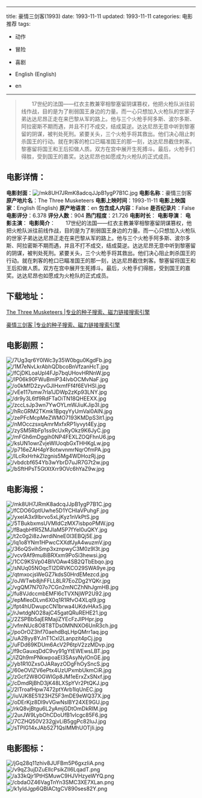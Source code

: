 
---
title: 豪情三剑客(1993)
date: 1993-11-11
updated: 1993-11-11
categories: 电影推荐
tags:
- 动作
- 冒险
- 喜剧

- English (English)
- en
---


> 　　17世纪的法国——红衣主教兼宰相黎塞留阴谋篡权，他把火枪队派往前线作战，目的是为了削弱国王身边的力量。而一心只想加入火枪队的世家子弟达达尼昂正走在来巴黎从军的路上。他与三个火枪手阿多斯、波尔多斯、阿拉密斯不期而遇，并且不打不成交，结成莫逆。达达尼昂无意中听到黎塞留的阴谋，被判处死刑。紧要关头，三个火枪手将其救出。他们决心阻止刺杀国王的行动。就在刺客的枪口已瞄准国王的那一刻，达达尼昂截住刺客。黎塞留将国王和王后扣做人质。双方在宫中展开生死搏斗。最后，火枪手们得胜，受到国王的嘉奖。达达尼昂也如愿成为火枪队的正式成员。

## **电影详情**：

**电影封面**：<img src="https://image.tmdb.org/t/p/w200/mk8UH7JRmK8adcqJJpB1ygP7B1C.jpg" alt="/mk8UH7JRmK8adcqJJpB1ygP7B1C.jpg" title="/mk8UH7JRmK8adcqJJpB1ygP7B1C.jpg">
**电影名称**：豪情三剑客
**原产地片名**：The Three Musketeers
**电影上映时间**：1993-11-11
**电影上映国家**：English (English)
**原产地语言**：en
**包含成人内容**：False
**是否纪录片**：False
**电影评分**：6.378
**评分人数**：904
**热门程度**：21.726
**电影时长**：
**电影导演**：
**电影主演**：
**电影简介**：　　17世纪的法国——红衣主教兼宰相黎塞留阴谋篡权，他把火枪队派往前线作战，目的是为了削弱国王身边的力量。而一心只想加入火枪队的世家子弟达达尼昂正走在来巴黎从军的路上。他与三个火枪手阿多斯、波尔多斯、阿拉密斯不期而遇，并且不打不成交，结成莫逆。达达尼昂无意中听到黎塞留的阴谋，被判处死刑。紧要关头，三个火枪手将其救出。他们决心阻止刺杀国王的行动。就在刺客的枪口已瞄准国王的那一刻，达达尼昂截住刺客。黎塞留将国王和王后扣做人质。双方在宫中展开生死搏斗。最后，火枪手们得胜，受到国王的嘉奖。达达尼昂也如愿成为火枪队的正式成员。

## **下载地址**：
[The Three Musketeers |专业的种子搜索、磁力链接搜索引擎](https://movie.amd794.com:2083/?search=The%20Three%20Musketeers&ordering=&mode=match_phrase&page_size=10&page=1)

[豪情三剑客 |专业的种子搜索、磁力链接搜索引擎](https://movie.amd794.com:2083/?search=%E8%B1%AA%E6%83%85%E4%B8%89%E5%89%91%E5%AE%A2&ordering=&mode=match_phrase&page_size=10&page=1)
 

## **电影剧照**：
<img src="https://image.tmdb.org/t/p/original/7Ug3qr6Y0lWc3y35W0bgu0KgdFb.jpg" alt="/7Ug3qr6Y0lWc3y35W0bgu0KgdFb.jpg" title="/7Ug3qr6Y0lWc3y35W0bgu0KgdFb.jpg"><img src="https://image.tmdb.org/t/p/original/1M7eNvLkrAbhQDbcoBnVfzanHcT.jpg" alt="/1M7eNvLkrAbhQDbcoBnVfzanHcT.jpg" title="/1M7eNvLkrAbhQDbcoBnVfzanHcT.jpg"><img src="https://image.tmdb.org/t/p/original/fCjDKLoaUpl4FJp7bqUHovHRNnW.jpg" alt="/fCjDKLoaUpl4FJp7bqUHovHRNnW.jpg" title="/fCjDKLoaUpl4FJp7bqUHovHRNnW.jpg"><img src="https://image.tmdb.org/t/p/original/IP06k90FWuBmiP34IvbOCMvNaF.jpg" alt="/IP06k90FWuBmiP34IvbOCMvNaF.jpg" title="/IP06k90FWuBmiP34IvbOCMvNaF.jpg"><img src="https://image.tmdb.org/t/p/original/o0kMfD2zyvGJlHxmfFf4f6EVHSl.jpg" alt="/o0kMfD2zyvGJlHxmfFf4f6EVHSl.jpg" title="/o0kMfD2zyvGJlHxmfFf4f6EVHSl.jpg"><img src="https://image.tmdb.org/t/p/original/vEe117smw7rla1JDWp2zKp93LNY.jpg" alt="/vEe117smw7rla1JDWp2zKp93LNY.jpg" title="/vEe117smw7rla1JDWp2zKp93LNY.jpg"><img src="https://image.tmdb.org/t/p/original/dr9y3L6tf9RdFTaOiTN18QHEEXX.jpg" alt="/dr9y3L6tf9RdFTaOiTN18QHEEXX.jpg" title="/dr9y3L6tf9RdFTaOiTN18QHEEXX.jpg"><img src="https://image.tmdb.org/t/p/original/zccLsJp3wn7YwOYLmWJiuKJip3I.jpg" alt="/zccLsJp3wn7YwOYLmWJiuKJip3I.jpg" title="/zccLsJp3wn7YwOYLmWJiuKJip3I.jpg"><img src="https://image.tmdb.org/t/p/original/hRcGRM2TKmk1BpqyYyUmVal0AIN.jpg" alt="/hRcGRM2TKmk1BpqyYyUmVal0AIN.jpg" title="/hRcGRM2TKmk1BpqyYyUmVal0AIN.jpg"><img src="https://image.tmdb.org/t/p/original/zePFcMcpMeZWMO7193KMDpS3it1.jpg" alt="/zePFcMcpMeZWMO7193KMDpS3it1.jpg" title="/zePFcMcpMeZWMO7193KMDpS3it1.jpg"><img src="https://image.tmdb.org/t/p/original/nMOcczsxqAmrMxfxRP1iyvyt4Ey.jpg" alt="/nMOcczsxqAmrMxfxRP1iyvyt4Ey.jpg" title="/nMOcczsxqAmrMxfxRP1iyvyt4Ey.jpg"><img src="https://image.tmdb.org/t/p/original/zySM5RbFp1ss9cUxRyOkz9K6JyC.jpg" alt="/zySM5RbFp1ss9cUxRyOkz9K6JyC.jpg" title="/zySM5RbFp1ss9cUxRyOkz9K6JyC.jpg"><img src="https://image.tmdb.org/t/p/original/mFGh6mDggih0NP4FEXLZOQFhnU6.jpg" alt="/mFGh6mDggih0NP4FEXLZOQFhnU6.jpg" title="/mFGh6mDggih0NP4FEXLZOQFhnU6.jpg"><img src="https://image.tmdb.org/t/p/original/ksUN1owrZvjeWlUoqbGxTHHKgLw.jpg" alt="/ksUN1owrZvjeWlUoqbGxTHHKgLw.jpg" title="/ksUN1owrZvjeWlUoqbGxTHHKgLw.jpg"><img src="https://image.tmdb.org/t/p/original/p716eZAH4pY8otwvnmrNqrOfmPA.jpg" alt="/p716eZAH4pY8otwvnmrNqrOfmPA.jpg" title="/p716eZAH4pY8otwvnmrNqrOfmPA.jpg"><img src="https://image.tmdb.org/t/p/original/lLcRxHrhkZIzgnis5Mg4WDHozRj.jpg" alt="/lLcRxHrhkZIzgnis5Mg4WDHozRj.jpg" title="/lLcRxHrhkZIzgnis5Mg4WDHozRj.jpg"><img src="https://image.tmdb.org/t/p/original/vbdcbf654Yb3wYbrD7uJR7G7t2w.jpg" alt="/vbdcbf654Yb3wYbrD7uJR7G7t2w.jpg" title="/vbdcbf654Yb3wYbrD7uJR7G7t2w.jpg"><img src="https://image.tmdb.org/t/p/original/bSftHPsT5GtXtXrr9OVc6hYaZ9w.jpg" alt="/bSftHPsT5GtXtXrr9OVc6hYaZ9w.jpg" title="/bSftHPsT5GtXtXrr9OVc6hYaZ9w.jpg">

## **电影海报**：
<img src="https://image.tmdb.org/t/p/original/mk8UH7JRmK8adcqJJpB1ygP7B1C.jpg" alt="/mk8UH7JRmK8adcqJJpB1ygP7B1C.jpg" title="/mk8UH7JRmK8adcqJJpB1ygP7B1C.jpg"><img src="https://image.tmdb.org/t/p/original/fCDO6GptlUwhe5D1YCHIaVPuhgF.jpg" alt="/fCDO6GptlUwhe5D1YCHIaVPuhgF.jpg" title="/fCDO6GptlUwhe5D1YCHIaVPuhgF.jpg"><img src="https://image.tmdb.org/t/p/original/yxeIA3x9Ibrvo5xLjKyz1nVkPtS.jpg" alt="/yxeIA3x9Ibrvo5xLjKyz1nVkPtS.jpg" title="/yxeIA3x9Ibrvo5xLjKyz1nVkPtS.jpg"><img src="https://image.tmdb.org/t/p/original/5TBukbxmsUVMIdCzMX7isbpoPMW.jpg" alt="/5TBukbxmsUVMIdCzMX7isbpoPMW.jpg" title="/5TBukbxmsUVMIdCzMX7isbpoPMW.jpg"><img src="https://image.tmdb.org/t/p/original/fBaqbHfR5ZMJIaM5P7fYeI0uQKY.jpg" alt="/fBaqbHfR5ZMJIaM5P7fYeI0uQKY.jpg" title="/fBaqbHfR5ZMJIaM5P7fYeI0uQKY.jpg"><img src="https://image.tmdb.org/t/p/original/t2c0g2i8zJwrdiNneE0I3EBQj5E.jpg" alt="/t2c0g2i8zJwrdiNneE0I3EBQj5E.jpg" title="/t2c0g2i8zJwrdiNneE0I3EBQj5E.jpg"><img src="https://image.tmdb.org/t/p/original/lq1o8YNm1HPwcCXXdfJyA4wuzmV.jpg" alt="/lq1o8YNm1HPwcCXXdfJyA4wuzmV.jpg" title="/lq1o8YNm1HPwcCXXdfJyA4wuzmV.jpg"><img src="https://image.tmdb.org/t/p/original/36oQSvihSmp3xznpwyC3M0z9l3t.jpg" alt="/36oQSvihSmp3xznpwyC3M0z9l3t.jpg" title="/36oQSvihSmp3xznpwyC3M0z9l3t.jpg"><img src="https://image.tmdb.org/t/p/original/vcv9Af9mu8iBRXxm9PoSi3hewsi.jpg" alt="/vcv9Af9mu8iBRXxm9PoSi3hewsi.jpg" title="/vcv9Af9mu8iBRXxm9PoSi3hewsi.jpg"><img src="https://image.tmdb.org/t/p/original/1CC9KSVp04BlVOAw4SB2QTbEbqo.jpg" alt="/1CC9KSVp04BlVOAw4SB2QTbEbqo.jpg" title="/1CC9KSVp04BlVOAw4SB2QTbEbqo.jpg"><img src="https://image.tmdb.org/t/p/original/sNUq05NOqcTl2DRVKCO29SWA9ye.jpg" alt="/sNUq05NOqcTl2DRVKCO29SWA9ye.jpg" title="/sNUq05NOqcTl2DRVKCO29SWA9ye.jpg"><img src="https://image.tmdb.org/t/p/original/qtmxocjsWeGZ7kdsS0HrdEMezcd.jpg" alt="/qtmxocjsWeGZ7kdsS0HrdEMezcd.jpg" title="/qtmxocjsWeGZ7kdsS0HrdEMezcd.jpg"><img src="https://image.tmdb.org/t/p/original/oJWTwb8jhFFLL8LR7EoZDg2YQKr.jpg" alt="/oJWTwb8jhFFLL8LR7EoZDg2YQKr.jpg" title="/oJWTwb8jhFFLL8LR7EoZDg2YQKr.jpg"><img src="https://image.tmdb.org/t/p/original/vgQM7N707o7CGn2mNCZhNhJgmHB.jpg" alt="/vgQM7N707o7CGn2mNCZhNhJgmHB.jpg" title="/vgQM7N707o7CGn2mNCZhNhJgmHB.jpg"><img src="https://image.tmdb.org/t/p/original/fu8VJdccmbEMFl6cTVXNjWP2U92.jpg" alt="/fu8VJdccmbEMFl6cTVXNjWP2U92.jpg" title="/fu8VJdccmbEMFl6cTVXNjWP2U92.jpg"><img src="https://image.tmdb.org/t/p/original/epMleoDLvn6X0q1R1RfvO4XLql9.jpg" alt="/epMleoDLvn6X0q1R1RfvO4XLql9.jpg" title="/epMleoDLvn6X0q1R1RfvO4XLql9.jpg"><img src="https://image.tmdb.org/t/p/original/fpt4hUDwupcCN1brwa4UKdvHAx5.jpg" alt="/fpt4hUDwupcCN1brwa4UKdvHAx5.jpg" title="/fpt4hUDwupcCN1brwa4UKdvHAx5.jpg"><img src="https://image.tmdb.org/t/p/original/rJwtdgNO28ajC45gatQRuREHE21.jpg" alt="/rJwtdgNO28ajC45gatQRuREHE21.jpg" title="/rJwtdgNO28ajC45gatQRuREHE21.jpg"><img src="https://image.tmdb.org/t/p/original/2ZSPBb5ajERMajiZYEcFzJIPHpr.jpg" alt="/2ZSPBb5ajERMajiZYEcFzJIPHpr.jpg" title="/2ZSPBb5ajERMajiZYEcFzJIPHpr.jpg"><img src="https://image.tmdb.org/t/p/original/vfmNUc8O8T8TDs0MNNXO6UnR3ch.jpg" alt="/vfmNUc8O8T8TDs0MNNXO6UnR3ch.jpg" title="/vfmNUc8O8T8TDs0MNNXO6UnR3ch.jpg"><img src="https://image.tmdb.org/t/p/original/poOrOZ3hf70aehdBqLHpQMrr1aq.jpg" alt="/poOrOZ3hf70aehdBqLHpQMrr1aq.jpg" title="/poOrOZ3hf70aehdBqLHpQMrr1aq.jpg"><img src="https://image.tmdb.org/t/p/original/uA2Byy8YJnT1CxI2Lanpzit4pCj.jpg" alt="/uA2Byy8YJnT1CxI2Lanpzit4pCj.jpg" title="/uA2Byy8YJnT1CxI2Lanpzit4pCj.jpg"><img src="https://image.tmdb.org/t/p/original/uFDd69KDUm6AcV2P6tpV2zzMDvp.jpg" alt="/uFDd69KDUm6AcV2P6tpV2zzMDvp.jpg" title="/uFDd69KDUm6AcV2P6tpV2zzMDvp.jpg"><img src="https://image.tmdb.org/t/p/original/f9cGauxqDdC9vy91gYtEWEwsLBT.jpg" alt="/f9cGauxqDdC9vy91gYtEWEwsLBT.jpg" title="/f9cGauxqDdC9vy91gYtEWEwsLBT.jpg"><img src="https://image.tmdb.org/t/p/original/iZQh9mPNkwpoaEI3SAsyNylOnGE.jpg" alt="/iZQh9mPNkwpoaEI3SAsyNylOnGE.jpg" title="/iZQh9mPNkwpoaEI3SAsyNylOnGE.jpg"><img src="https://image.tmdb.org/t/p/original/yb1R10ZxsOJARayzODgFhOySncS.jpg" alt="/yb1R10ZxsOJARayzODgFhOySncS.jpg" title="/yb1R10ZxsOJARayzODgFhOySncS.jpg"><img src="https://image.tmdb.org/t/p/original/60eOVIZV6ePtx4UzUPxmbUkmCiR.jpg" alt="/60eOVIZV6ePtx4UzUPxmbUkmCiR.jpg" title="/60eOVIZV6ePtx4UzUPxmbUkmCiR.jpg"><img src="https://image.tmdb.org/t/p/original/zGcf2W8OGWIGp8JM1eErxZxSNxf.jpg" alt="/zGcf2W8OGWIGp8JM1eErxZxSNxf.jpg" title="/zGcf2W8OGWIGp8JM1eErxZxSNxf.jpg"><img src="https://image.tmdb.org/t/p/original/cDmdRjBhD3jK48LXSpYVr2PtQKJ.jpg" alt="/cDmdRjBhD3jK48LXSpYVr2PtQKJ.jpg" title="/cDmdRjBhD3jK48LXSpYVr2PtQKJ.jpg"><img src="https://image.tmdb.org/t/p/original/2ITroafHpw7472ptYArb1IqUnEC.jpg" alt="/2ITroafHpw7472ptYArb1IqUnEC.jpg" title="/2ITroafHpw7472ptYArb1IqUnEC.jpg"><img src="https://image.tmdb.org/t/p/original/iuVJK8E51l23HZ5F3mDE9eWQ37X.jpg" alt="/iuVJK8E51l23HZ5F3mDE9eWQ37X.jpg" title="/iuVJK8E51l23HZ5F3mDE9eWQ37X.jpg"><img src="https://image.tmdb.org/t/p/original/oDErKjz8Dl9vVGwNslBY24XE9GU.jpg" alt="/oDErKjz8Dl9vVGwNslBY24XE9GU.jpg" title="/oDErKjz8Dl9vVGwNslBY24XE9GU.jpg"><img src="https://image.tmdb.org/t/p/original/rkQ8vjBtgu6L2yAmjGDtOmDkRIM.jpg" alt="/rkQ8vjBtgu6L2yAmjGDtOmDkRIM.jpg" title="/rkQ8vjBtgu6L2yAmjGDtOmDkRIM.jpg"><img src="https://image.tmdb.org/t/p/original/2urJW9LybOhCDoUfB1vIcgc85F6.jpg" alt="/2urJW9LybOhCDoUfB1vIcgc85F6.jpg" title="/2urJW9LybOhCDoUfB1vIcgc85F6.jpg"><img src="https://image.tmdb.org/t/p/original/7CZHQ50V232gjvLiB5ggPc82IuJ.jpg" alt="/7CZHQ50V232gjvLiB5ggPc82IuJ.jpg" title="/7CZHQ50V232gjvLiB5ggPc82IuJ.jpg"><img src="https://image.tmdb.org/t/p/original/sTPIG14xJAb5271QsIMMhUOTjIi.jpg" alt="/sTPIG14xJAb5271QsIMMhUOTjIi.jpg" title="/sTPIG14xJAb5271QsIMMhUOTjIi.jpg">

## **电影图标**：
<img src="https://image.tmdb.org/t/p/original/jGq28q11zhiv8JUFBm5P6gxzIiA.png" alt="/jGq28q11zhiv8JUFBm5P6gxzIiA.png" title="/jGq28q11zhiv8JUFBm5P6gxzIiA.png"><img src="https://image.tmdb.org/t/p/original/v9qZ3ujDZuElIcPsikZII6LqadT.png" alt="/v9qZ3ujDZuElIcPsikZII6LqadT.png" title="/v9qZ3ujDZuElIcPsikZII6LqadT.png"><img src="https://image.tmdb.org/t/p/original/a33kQjr1PtHSMuwC9HJVHzyeWYQ.png" alt="/a33kQjr1PtHSMuwC9HJVHzyeWYQ.png" title="/a33kQjr1PtHSMuwC9HJVHzyeWYQ.png"><img src="https://image.tmdb.org/t/p/original/cbdaOZ46VagTnYn3SMC3XE7XLan.png" alt="/cbdaOZ46VagTnYn3SMC3XE7XLan.png" title="/cbdaOZ46VagTnYn3SMC3XE7XLan.png"><img src="https://image.tmdb.org/t/p/original/k1yldJgp6QBlACtgCV890ses82Y.png" alt="/k1yldJgp6QBlACtgCV890ses82Y.png" title="/k1yldJgp6QBlACtgCV890ses82Y.png">
